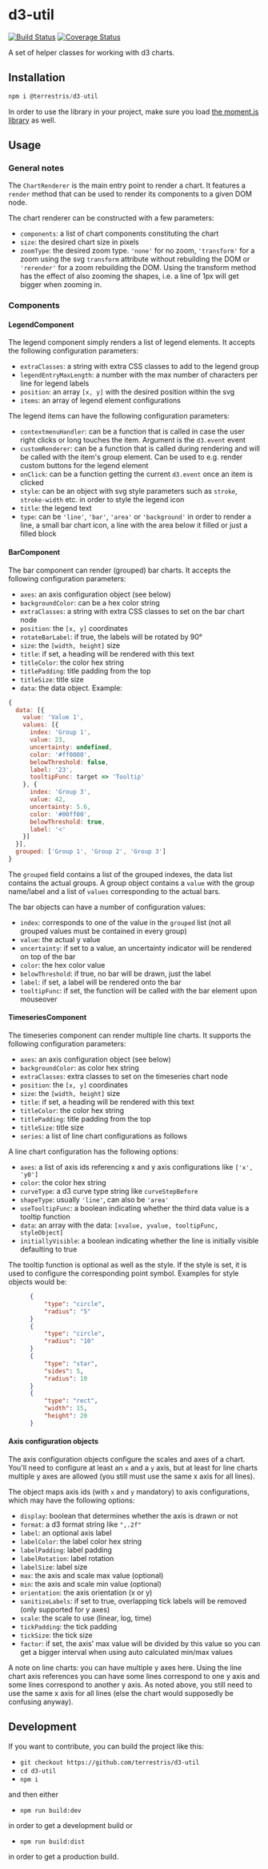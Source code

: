 # d3-util


[![Build Status](https://travis-ci.com/terrestris/d3-util.svg?branch=master)](https://travis-ci.com/terrestris/d3-util)
[![Coverage Status](https://coveralls.io/repos/github/terrestris/d3-util/badge.svg?branch=master)](https://coveralls.io/github/terrestris/d3-util?branch=master)

A set of helper classes for working with d3 charts.

## Installation

```javascript static
npm i @terrestris/d3-util
```

In order to use the library in your project, make sure you load
[the moment.js library](https://momentjs.com/) as well.

## Usage

### General notes

The `ChartRenderer` is the main entry point to render a chart. It features a
`render` method that can be used to render its components to a given DOM node.

The chart renderer can be constructed with a few parameters:

* `components`: a list of chart components constituting the chart
* `size`: the desired chart size in pixels
* `zoomType`: the desired zoom type. `'none'` for no zoom, `'transform'` for a
  zoom using the svg `transform` attribute without rebuilding the DOM or
  `'rerender'` for a zoom rebuilding the DOM. Using the transform method has the
  effect of also zooming the shapes, i.e. a line of 1px will get bigger when
  zooming in.

### Components

#### LegendComponent

The legend component simply renders a list of legend elements. It accepts the
following configuration parameters:

* `extraClasses`: a string with extra CSS classes to add to the legend group
* `legendEntryMaxLength`: a number with the max number of characters per line
  for legend labels
* `position`: an array `[x, y]` with the desired position within the svg
* `items`: an array of legend element configurations

The legend items can have the following configuration parameters:

* `contextmenuHandler`: can be a function that is called in case the user
  right clicks or long touches the item. Argument is the `d3.event` event
* `customRenderer`: can be a function that is called during rendering and will
  be called with the item's group element. Can be used to e.g. render custom
  buttons for the legend element
* `onClick`: can be a function getting the current `d3.event` once an item is
  clicked
* `style`: can be an object with svg style parameters such as `stroke`,
  `stroke-width` etc. in order to style the legend icon
* `title`: the legend text
* `type`: can be `'line'`, `'bar'`, `'area'` or `'background'` in order to
  render a line, a small bar chart icon, a line with the area below it filled or
  just a filled block

#### BarComponent

The bar component can render (grouped) bar charts. It accepts the following
configuration parameters:

* `axes`: an axis configuration object (see below)
* `backgroundColor`: can be a hex color string
* `extraClasses`: a string with extra CSS classes to set on the bar chart node
* `position`: the `[x, y]` coordinates
* `rotateBarLabel`: if true, the labels will be rotated by 90°
* `size`: the `[width, height]` size
* `title`: if set, a heading will be rendered with this text
* `titleColor`: the color hex string
* `titlePadding`: title padding from the top
* `titleSize`: title size
* `data`: the data object. Example:

```javascript
{
  data: [{
    value: 'Value 1',
    values: [{
      index: 'Group 1',
      value: 23,
      uncertainty: undefined,
      color: '#ff0000',
      belowThreshold: false,
      label: '23',
      tooltipFunc: target => 'Tooltip'
    }, {
      index: 'Group 3',
      value: 42,
      uncertainty: 5.6,
      color: '#00ff00',
      belowThreshold: true,
      label: '<'
    }]
  }],
  grouped: ['Group 1', 'Group 2', 'Group 3']
}
```

The `grouped` field contains a list of the grouped indexes, the data list
contains the actual groups. A group object contains a `value` with the group
name/label and a list of `values` corresponding to the actual bars.

The bar objects can have a number of configuration values:

* `index`: corresponds to one of the value in the `grouped` list (not all
  grouped values must be contained in every group)
* `value`: the actual y value
* `uncertainty`: if set to a value, an uncertainty indicator will be rendered
  on top of the bar
* `color`: the hex color value
* `belowThreshold`: if true, no bar will be drawn, just the label
* `label`: if set, a label will be rendered onto the bar
* `tooltipFunc`: if set, the function will be called with the bar element upon
  mouseover

#### TimeseriesComponent

The timeseries component can render multiple line charts. It supports the
following configuration parameters:

* `axes`: an axis configuration object (see below)
* `backgroundColor`: as color hex string
* `extraClasses`: extra classes to set on the timeseries chart node
* `position`: the `[x, y]` coordinates
* `size`: the `[width, height]` size
* `title`: if set, a heading will be rendered with this text
* `titleColor`: the color hex string
* `titlePadding`: title padding from the top
* `titleSize`: title size
* `series`: a list of line chart configurations as follows

A line chart configuration has the following options:

* `axes`: a list of axis ids referencing x and y axis configurations like
  `['x', 'y0']`
* `color`: the color hex string
* `curveType`: a d3 curve type string like `curveStepBefore`
* `shapeType`: usually `'line'`, can also be `'area'`
* `useTooltipFunc`: a boolean indicating whether the third data value is a
  tooltip function
* `data`: an array with the data: `[xvalue, yvalue, tooltipFunc, styleObject]`
* `initiallyVisible`: a boolean indicating whether the line is initially visible
  defaulting to true

The tooltip function is optional as well as the style. If the style is set, it
is used to configure the corresponding point symbol. Examples for style objects
would be:

```json
      {
          "type": "circle",
          "radius": "5"
      }
      {
          "type": "circle",
          "radius": "10"
      }
      {
          "type": "star",
          "sides": 5,
          "radius": 10
      }
      {
          "type": "rect",
          "width": 15,
          "height": 20
      }
```

#### Axis configuration objects

The axis configuration objects configure the scales and axes of a chart. You'll
need to configure at least an `x` and a `y` axis, but at least for line charts
multiple y axes are allowed (you still must use the same x axis for all lines).

The object maps axis ids (with `x` and `y` mandatory) to axis configurations,
which may have the following options:

* `display`: boolean that determines whether the axis is drawn or not
* `format`: a d3 format string like `",.2f"`
* `label`: an optional axis label
* `labelColor`: the label color hex string
* `labelPadding`: label padding
* `labelRotation`: label rotation
* `labelSize`: label size
* `max`: the axis and scale max value (optional)
* `min`: the axis and scale min value (optional)
* `orientation`: the axis orientation (x or y)
* `sanitizeLabels`: if set to true, overlapping tick labels will be removed
  (only supported for y axes)
* `scale`: the scale to use (linear, log, time)
* `tickPadding`: the tick padding
* `tickSize`: the tick size
* `factor`: if set, the axis' max value will be divided by this value so
  you can get a bigger interval when using auto calculated min/max values

A note on line charts: you can have multiple y axes here. Using the line chart
axis references you can have some lines correspond to one y axis and some lines
correspond to another y axis. As noted above, you still need to use the same x
axis for all lines (else the chart would supposedly be confusing anyway).

## Development

If you want to contribute, you can build the project like this:

* `git checkout https://github.com/terrestris/d3-util`
* `cd d3-util`
* `npm i`

and then either

* `npm run build:dev`

in order to get a development build or

* `npm run build:dist`

in order to get a production build.
